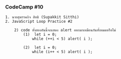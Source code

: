 ### CodeCamp #10
    1. นายสุพรรคกิจ สิทธิ (Supakkit Sitthi)
    2. JavaScript Loop Practice #2

        2) code ทั้งสองอันนี้จะแสดง alert ออกมาเหมือนกันทั้งหมดหรือไม่
            (1)  let i = 0;
                while (++i < 5) alert( i );
            
            (2)  let i = 0;
                while (i++ < 5) alert( i );
